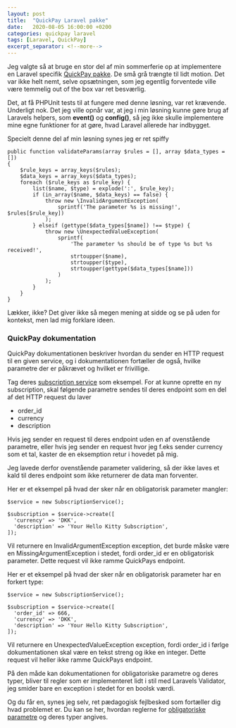 ```yaml
---
layout: post
title:  "QuickPay Laravel pakke"
date:   2020-08-05 16:00:00 +0200
categories: quickpay laravel
tags: [Laravel, QuickPay]
excerpt_separator: <!--more-->
---
```

Jeg valgte så at bruge en stor del af min sommerferie op at implementere en Laravel specifik [QuickPay pakke](https://github.com/kristiannissen/laravel-quickpay). De små grå trængte til lidt motion. Det var ikke helt nemt, selve opsætningen, som jeg egentlig forventede ville være temmelig out of the box var ret besværlig.
<!--more-->
Det, at få PHPUnit tests til at fungere med denne løsning, var ret krævende. Underligt nok. Det jeg ville opnår var, at jeg i min løsning kunne gøre brug af Laravels helpers, som __event()__ og __config()__, så jeg ikke skulle implementere mine egne funktioner for at gøre, hvad Laravel allerede har indbygget.

Specielt denne del af min løsning synes jeg er ret spiffy

```
public function validateParams(array $rules = [], array $data_types = [])
{
    $rule_keys = array_keys($rules);
    $data_keys = array_keys($data_types);
    foreach ($rule_keys as $rule_key) {
        list($name, $type) = explode(':', $rule_key);
        if (in_array($name, $data_keys) == false) {
            throw new \InvalidArgumentException(
                sprintf('The parameter %s is missing!', $rules[$rule_key])
            );
        } elseif (gettype($data_types[$name]) !== $type) {
            throw new \UnexpectedValueException(
                sprintf(
                    'The parameter %s should be of type %s but %s received!',
                    strtoupper($name),
                    strtoupper($type),
                    strtoupper(gettype($data_types[$name]))
                )
            );
        }
    }
}
```

Lækker, ikke? Det giver ikke så megen mening at sidde og se på uden for kontekst, men lad mig forklare ideen.

### QuickPay dokumentation
QuickPay dokumentationen beskriver hvordan du sender en HTTP request til en given service, og i dokumentationen fortæller de også, hvilke parametre der er påkrævet og hvilket er frivillige.

Tag deres [subscription service](https://learn.quickpay.net/tech-talk/api/services/#POST-subscriptions---format-) som eksempel. For at kunne oprette en ny subscription, skal følgende parametre sendes til deres endpoint som en del af det HTTP request du laver

* order_id
* currency
* description

Hvis jeg sender en request til deres endpoint uden en af ovenstående parametre, eller hvis jeg sender en request hvor jeg f.eks sender currency som et tal, kaster de en eksemption retur i hovedet på mig.

Jeg lavede derfor ovenstående parameter validering, så der ikke laves et kald til deres endpoint som ikke returnerer de data man forventer.

Her er et eksempel på hvad der sker når en obligatorisk parameter mangler:

```
$service = new SubscriptionService();

$subscription = $service->create([
  'currency' => 'DKK',
  'description' => 'Your Hello Kitty Subscription',
]);
```

Vil returnere en InvalidArgumentException exception, det burde måske være en MissingArgumentException i stedet, fordi order_id er en obligatorisk parameter. Dette request vil ikke ramme QuickPays endpoint.

Her er et eksempel på hvad der sker når en obligatorisk parameter har en forkert type:
```
$service = new SubscriptionService();

$subscription = $service->create([
  'order_id' => 666,
  'currency' => 'DKK',
  'description' => 'Your Hello Kitty Subscription',
]);
```

Vil returnere en UnexpectedValueException exception, fordi order_id i førlge dokumentationen skal være en tekst streng og ikke en integer. Dette request vil heller ikke ramme QuickPays endpoint.

På den måde kan dokumentationen for obligatoriske parametre og deres typer, bliver til regler som er implementeret lidt i stil med Laravels Validator, jeg smider bare en exception i stedet for en boolsk værdi.

Og du får en, synes jeg selv, ret pædagogisk fejlbesked som fortæller dig hvad problemet er. Du kan se her, hvordan reglerne for [obligatoriske parametre](https://github.com/kristiannissen/laravel-quickpay/blob/b035f541724579b93efa657adabe854d7e0b9045/src/Subscription/SubscriptionService.php#L18) og deres typer angives.